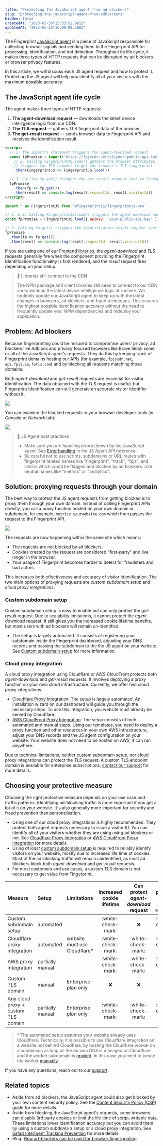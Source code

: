 ```yaml
---
title: "Protecting the JavaScript agent from ad blockers"
slug: "protecting-the-javascript-agent-from-adblockers"
hidden: false
createdAt: "2023-03-30T15:33:52.991Z"
updatedAt: "2023-06-16T16:09:09.360Z"
---
```

The Fingerprint [JavaScript agent](https://dev.fingerprint.com/docs/js-agent) is a piece of JavaScript responsible for collecting browser signals and sending them to the Fingerprint API for processing, identification, and bot detection. Throughout its life cycle, it makes three types of HTTP requests that can be disrupted by ad blockers or browser privacy features. 

In this article, we will discuss each JS agent request and how to protect it. Protecting the JS agent will help you identify all of your visitors with the maximum possible accuracy.

## The JavaScript agent life cycle

The agent makes three types of HTTP requests:

1. **The agent-download request** — downloads the latest device intelligence logic from our CDN.
2. **The TLS request** — gathers TLS fingerprint data of the browser.
3. **The get-result request** — sends browser data to Fingerprint API and receives the identification result.

```html Using a CDN directly
<script>
  // 1. the import() statement triggers the agent-download request 
  const fpPromise = import('https://fpjscdn.net/v3/your-public-api-key')
  	// 2. Calling FingerprintJS.load() gathers the browser attributes,
  	// triggers the TLS request to get the browser's TLS fingerprint
    .then(FingerprintJS => FingerprintJS.load())

  // 3. Calling fp.get() triggers the get-result request sent to Fingeprint API
  fpPromise
    .then(fp => fp.get())
    .then(result => console.log(result.requestId, result.visitorId))
</script>
```
```javascript Using an NPM package
import * as FingerprintJS from '@fingerprintjs/fingerprintjs-pro'

// 1. & 2. Calling FingerprintJS.load() triggers the agent-download and TLS request
const fpPromise = FingerprintJS.load({ apiKey: 'your-public-api-key' })

// 3. Calling fp.get() triggers the identification result request sent to Fingeprint Pro API
fpPromise
  .then(fp => fp.get())
  .then(result => console.log(result.requestId, result.visitorId))
```

If you are using one of our [Frontend libraries](doc:frontend-libraries), the _agent-download_ and _TLS_ requests generally fire when the component providing the Fingerprint Identification functionality is first rendered, and the _result_ request fires depending on your setup.

> 📘 Libraries still connect to the CDN
> 
> The NPM package and client libraries still need to connect to our CDN and download the latest device intelligence logic at runtime. We routinely update our JavaScript agent to keep up with the latest changes in browsers, ad blockers, and fraud techniques. This ensures the highest possible identification accuracy without the need to frequently update your NPM dependencies and redeploy your application.

## Problem: Ad blockers

Because fingerprinting could be misused to compromise users' privacy, ad blockers like Adblock and privacy focused browsers like Brave block some or all of the JavaScript agent's requests. They do this by keeping track of Fingerprint domains hosting our APIs (for example, `fpjscdn.net`, `api.fpjs.io`, `fptls.com`) and by blocking all requests matching those domains.

Both _agent-download_ and _get-result_ requests are essential for visitor identification. The data obtained with the _TLS_ request is useful, but Fingerprint Identification can still generate an accurate visitor identifier without it.

![](https://files.readme.io/5563921-image.png)

You can examine the blocked requests in your browser developer tools (in _Console_ or _Network_ tab):  

![](https://files.readme.io/12302ed-image.png)

> 📘 JS Agent best practices
> 
> - Make sure you are handling errors thrown by the JavaScript agent. See [Error handling](https://dev.fingerprint.com/docs/js-agent#error-handling) in the JS Agent API reference.
> - Be careful not to use scripts, subdomains or URL routes with fingerprint related names like "fingerprint", "track", "fpjs", and similar which could be flagged and blocked by ad blockers. Use neutral names like "metrics" or "analytics".

## Solution: proxying requests through your domain

The best way to protect the JS agent requests from getting blocked is to proxy them through your own domain. Instead of calling Fingerprint APIs directly, you call a proxy function hosted on your own domain or subdomain, for example, `metrics.yourwebsite.com` which then passes the request to the Fingerprint API. 

![](https://files.readme.io/d466657-image.png)

The requests are now happening within the same site which means:

- The requests are not blocked by ad blockers.
- Cookies created by the request are considered "first-party" and live longer in the browser.
- Your usage of Fingerprint becomes harder to detect for fraudsters and bad actors.

This increases both effectiveness and accuracy of visitor identification. The two main options of proxying requests are _custom subdomain setup_ and _cloud proxy integrations_.

### Custom subdomain setup

Custom subdomain setup is easy to enable but can only protect the _get-result_ request. Due to scalability limitations, it cannot protect the _agent-download_ request. It still gives you the increased cookie lifetime benefits, but most users with ad blockers will remain un-identified.

- The setup is largely automated. It consists of registering your subdomain inside the Fingerprint dashboard, adjusting your DNS records and passing the subdomain to the the JS agent on your website. See [Custom subdomain setup](doc:subdomain-integration) for more information. 

### Cloud proxy integration

A cloud proxy integration using Cloudflare or AWS CloudFront  protects both _agent-download_ and _get-result_ requests. It involves deploying a proxy function on your own cloud infrastructure. Currently, we offer two cloud proxy integrations:

- [Cloudflare Proxy Integration](doc:cloudflare-integration): The setup is largely automated. An installation wizard on our dashboard will guide you through the necessary steps. To use this integration, you website must already be served by Cloudflare. 
- [AWS CloudFront Proxy Integration](doc:cloudfront-proxy-integration): The setup consists of both automated and manual steps. Using our templates, you need to deploy a proxy function and other resources in your own AWS infrastructure, adjust your DNS records and the JS agent configuration on your website. Your website does not need to be hosted on AWS, it can run anywhere.

Due to technical limitations, neither custom subdomain setup, nor cloud proxy integrations can protect the _TLS_ request. A custom TLS endpoint domain is available for enterprise subscriptions, [contact our support](https://fingerprint.com/support/) for more details.

## Choosing your protective measure

Choosing the right protective measure depends on your use case and traffic patterns. Identifying ad-blocking traffic is more important if you get a lot of it on your website. It's also generally more important for security and fraud prevention than personalisation.

- Using one of our cloud proxy integrations is highly recommended. They protect both agent requests necessary to issue a visitor ID. You can identify all of your visitors whether they are using using ad blockers or not. See [Cloudflare Proxy Integration](doc:cloudflare-integration) or [AWS CloudFront Proxy Integration](doc:cloudfront-proxy-integration) for more details.
- Using _at least_ [custom subdomain setup](https://dev.fingerprint.com/docs/subdomain-integration) is required to reliably identify visitors on your website, mostly due to increased life time of cookies. Most of the ad-blocking traffic will remain unidentified, as most ad blockers block both _agent-download_ and _get-result_ requests.
- For most customers and use cases, a custom TLS domain is not necessary to get value from Fingerprint.

| Measure                             | Setup            | Limitations                   | Increased cookie lifetime | Can protect _agent-download_ request | Can protect _get-result_ request | Can protect _TLS_ request |
| :---------------------------------- | :--------------- | :---------------------------- | :-----------------------: | :----------------------------------: | :------------------------------: | :-----------------------: |
| Custom subdomain setup              | automated        |                               |     :white-check-mark:    |                  :x:                 |        :white-check-mark:        |            :x:            |
| Cloudflare proxy integration        | automated        | website must use Cloudflare\* |     :white-check-mark:    |          :white-check-mark:          |        :white-check-mark:        |            :x:            |
| AWS proxy  integration              | partially manual |                               |     :white-check-mark:    |          :white-check-mark:          |        :white-check-mark:        |            :x:            |
| Custom TLS domain                   | manual           | Enterprise plan only          |            :x:            |                  :x:                 |                :x:               |     :white-check-mark:    |
| Any cloud proxy + custom TLS domain | partially manual | Enterprise plan only          |     :white-check-mark:    |          :white-check-mark:          |        :white-check-mark:        |     :white-check-mark:    |

> \* The automated setup assumes your website already uses Cloudflare. Technically, it is possible to use Cloudflare integration on a website not behind Cloudflare, by hosting the Cloudflare worker on a subdomain as long as the domain DNS is managed on Cloudflare and the worker subdomain is [proxied](https://developers.cloudflare.com/dns/manage-dns-records/reference/proxied-dns-records/#proxied-records). In this case you need to create the worker [manually](https://dev.fingerprint.com/docs/cloudflare-integration-deprecated).  

If you have any questions, reach out to our [support](https://fingerprint.com/support/).

## Related topics

- Aside from ad blockers, the JavaScript agent could also get blocked by your own content security policy. See the [Content Security Policy (CSP)](doc:js-agent-csp) guide for more details.
- Aside from blocking the JavaScript agent's requests, some browsers can disable 3rd party cookies or limit the life time of script-writable data. These limitations lower identification accuracy but you can avoid them by using a custom subdomain setup or a cloud proxy integration. See [Safari Intelligent Tracking Prevention](https://dev.fingerprint.com/docs/safari-itp) for more details.
- Blog: [How ad-blockers can be used for browser fingerprinting](https://fingerprint.com/blog/ad-blocker-fingerprinting/).